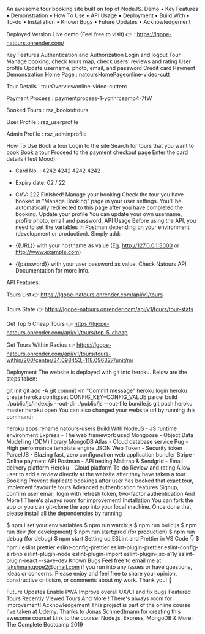 An awesome tour booking site built on top of NodeJS.
Demo • Key Features • Demonstration • How To Use • API Usage • Deployment • Build With • To-do • Installation • Known Bugs • Future Updates • Acknowledgement

Deployed Version
Live demo (Feel free to visit) 👉 : https://lgope-natours.onrender.com/

Key Features
Authentication and Authorization
Login and logout
Tour
Manage booking, check tours map, check users' reviews and rating
User profile
Update username, photo, email, and password
Credit card Payment
Demonstration
Home Page :
natoursHomePageonline-video-cutt


Tour Details :
tourOverviewonline-video-cutterc


Payment Process :
paymentprocess-1-ycnhrceamp4-7fW


Booked Tours :
rsz_bookedtours

User Profile :
rsz_userprofile

Admin Profile :
rsz_adminprofile

How To Use
Book a tour
Login to the site
Search for tours that you want to book
Book a tour
Proceed to the payment checkout page
Enter the card details (Test Mood):
- Card No. : 4242 4242 4242 4242
- Expiry date: 02 / 22
- CVV: 222
Finished!
Manage your booking
Check the tour you have booked in "Manage Booking" page in your user settings. You'll be automatically redirected to this page after you have completed the booking.
Update your profile
You can update your own username, profile photo, email and password.
API Usage
Before using the API, you need to set the variables in Postman depending on your environment (development or production). Simply add:

- {{URL}} with your hostname as value (Eg. http://127.0.0.1:3000 or http://www.example.com)
- {{password}} with your user password as value.
Check Natours API Documentation for more info.

API Features:

Tours List 👉 https://lgope-natours.onrender.com/api/v1/tours

Tours State 👉 https://lgope-natours.onrender.com/api/v1/tours/tour-stats

Get Top 5 Cheap Tours 👉 https://lgope-natours.onrender.com/api/v1/tours/top-5-cheap

Get Tours Within Radius 👉 https://lgope-natours.onrender.com/api/v1/tours/tours-within/200/center/34.098453,-118.096327/unit/mi

Deployment
The website is deployed with git into heroku. Below are the steps taken:

git init
git add -A
git commit -m "Commit message"
heroku login
heroku create
heroku config:set CONFIG_KEY=CONFIG_VALUE
parcel build ./public/js/index.js --out-dir ./public/js --out-file bundle.js
git push heroku master
heroku open
You can also changed your website url by running this command:

heroku apps:rename natours-users
Build With
NodeJS - JS runtime environment
Express - The web framework used
Mongoose - Object Data Modelling (ODM) library
MongoDB Atlas - Cloud database service
Pug - High performance template engine
JSON Web Token - Security token
ParcelJS - Blazing fast, zero configuration web application bundler
Stripe - Online payment API
Postman - API testing
Mailtrap & Sendgrid - Email delivery platform
Heroku - Cloud platform
To-do
Review and rating
Allow user to add a review directly at the website after they have taken a tour
Booking
Prevent duplicate bookings after user has booked that exact tour, implement favourite tours
Advanced authentication features
Signup, confirm user email, login with refresh token, two-factor authentication
And More ! There's always room for improvement!
Installation
You can fork the app or you can git-clone the app into your local machine. Once done that, please install all the dependencies by running

$ npm i
set your env variables
$ npm run watch:js
$ npm run build:js
$ npm run dev (for development)
$ npm run start:prod (for production)
$ npm run debug (for debug)
$ npm start
Setting up ESLint and Prettier in VS Code 👇
$ npm i eslint prettier eslint-config-prettier eslint-plugin-prettier eslint-config-airbnb eslint-plugin-node
eslint-plugin-import eslint-plugin-jsx-a11y  eslint-plugin-react --save-dev
Known Bugs
Feel free to email me at lakshman.gope2@gmail.com if you run into any issues or have questions, ideas or concerns. Please enjoy and feel free to share your opinion, constructive criticism, or comments about my work. Thank you! 🙂

Future Updates
Enable PWA
Improve overall UX/UI and fix bugs
Featured Tours
Recently Viewed Tours
And More ! There's always room for improvement!
Acknowledgement
This project is part of the online course I've taken at Udemy. Thanks to Jonas Schmedtmann for creating this awesome course! Link to the course: Node.js, Express, MongoDB & More: The Complete Bootcamp 2019
